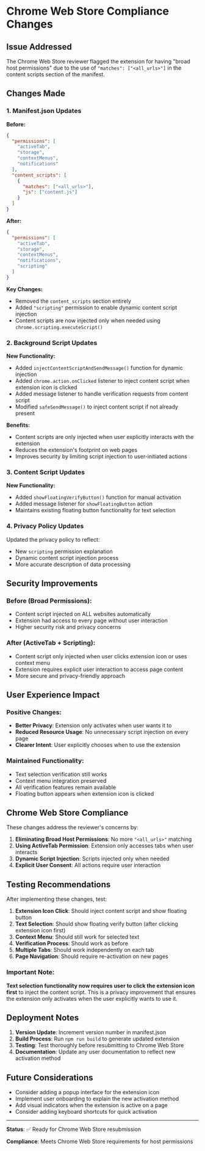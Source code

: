 # Chrome Web Store Compliance Changes

## Issue Addressed

The Chrome Web Store reviewer flagged the extension for having "broad host permissions" due to the use of `"matches": ["<all_urls>"]` in the content scripts section of the manifest.

## Changes Made

### 1. Manifest.json Updates

**Before:**
```json
{
  "permissions": [
    "activeTab",
    "storage", 
    "contextMenus",
    "notifications"
  ],
  "content_scripts": [
    {
      "matches": ["<all_urls>"],
      "js": ["content.js"]
    }
  ]
}
```

**After:**
```json
{
  "permissions": [
    "activeTab",
    "storage",
    "contextMenus", 
    "notifications",
    "scripting"
  ]
}
```

**Key Changes:**
- Removed the `content_scripts` section entirely
- Added `"scripting"` permission to enable dynamic content script injection
- Content scripts are now injected only when needed using `chrome.scripting.executeScript()`

### 2. Background Script Updates

**New Functionality:**
- Added `injectContentScriptAndSendMessage()` function for dynamic injection
- Added `chrome.action.onClicked` listener to inject content script when extension icon is clicked
- Added message listener to handle verification requests from content script
- Modified `safeSendMessage()` to inject content script if not already present

**Benefits:**
- Content scripts are only injected when user explicitly interacts with the extension
- Reduces the extension's footprint on web pages
- Improves security by limiting script injection to user-initiated actions

### 3. Content Script Updates

**New Functionality:**
- Added `showFloatingVerifyButton()` function for manual activation
- Added message listener for `showFloatingButton` action
- Maintains existing floating button functionality for text selection

### 4. Privacy Policy Updates

Updated the privacy policy to reflect:
- New `scripting` permission explanation
- Dynamic content script injection process
- More accurate description of data processing

## Security Improvements

### Before (Broad Permissions):
- Content script injected on ALL websites automatically
- Extension had access to every page without user interaction
- Higher security risk and privacy concerns

### After (ActiveTab + Scripting):
- Content script only injected when user clicks extension icon or uses context menu
- Extension requires explicit user interaction to access page content
- More secure and privacy-friendly approach

## User Experience Impact

### Positive Changes:
- **Better Privacy**: Extension only activates when user wants it to
- **Reduced Resource Usage**: No unnecessary script injection on every page
- **Clearer Intent**: User explicitly chooses when to use the extension

### Maintained Functionality:
- Text selection verification still works
- Context menu integration preserved
- All verification features remain available
- Floating button appears when extension icon is clicked

## Chrome Web Store Compliance

These changes address the reviewer's concerns by:

1. **Eliminating Broad Host Permissions**: No more `"<all_urls>"` matching
2. **Using ActiveTab Permission**: Extension only accesses tabs when user interacts
3. **Dynamic Script Injection**: Scripts injected only when needed
4. **Explicit User Consent**: All actions require user interaction

## Testing Recommendations

After implementing these changes, test:

1. **Extension Icon Click**: Should inject content script and show floating button
2. **Text Selection**: Should show floating verify button (after clicking extension icon first)
3. **Context Menu**: Should still work for selected text
4. **Verification Process**: Should work as before
5. **Multiple Tabs**: Should work independently on each tab
6. **Page Navigation**: Should require re-activation on new pages

### Important Note:
**Text selection functionality now requires user to click the extension icon first** to inject the content script. This is a privacy improvement that ensures the extension only activates when the user explicitly wants to use it.

## Deployment Notes

1. **Version Update**: Increment version number in manifest.json
2. **Build Process**: Run `npm run build` to generate updated extension
3. **Testing**: Test thoroughly before resubmitting to Chrome Web Store
4. **Documentation**: Update any user documentation to reflect new activation method

## Future Considerations

- Consider adding a popup interface for the extension icon
- Implement user onboarding to explain the new activation method
- Add visual indicators when the extension is active on a page
- Consider adding keyboard shortcuts for quick activation

---

**Status**: ✅ Ready for Chrome Web Store resubmission

**Compliance**: Meets Chrome Web Store requirements for host permissions 